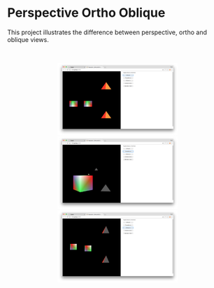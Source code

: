 # Perspective Ortho Oblique #

This project illustrates the difference between perspective, ortho and oblique views.

</br>
<p align="center">
  <img src="images/screenShot-01.png" width="275px"/>
  <img src="images/screenShot-02.png" width="275px"/>
  <img src="images/screenShot-03.png" width="275px"/>
</p>
